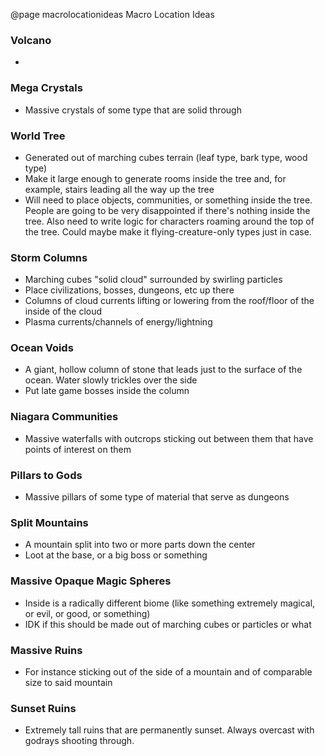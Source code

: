 @page macrolocationideas Macro Location Ideas

### Volcano
 - 

### Mega Crystals
 - Massive crystals of some type that are solid through

### World Tree
 - Generated out of marching cubes terrain (leaf type, bark type, wood type)
 - Make it large enough to generate rooms inside the tree and, for example, stairs leading all the way up the tree
 - Will need to place objects, communities, or something inside the tree. People are going to be very disappointed if there's nothing inside the tree. Also need to write logic for characters roaming around the top of the tree. Could maybe make it flying-creature-only types just in case.

### Storm Columns
 - Marching cubes "solid cloud" surrounded by swirling particles
 - Place civilizations, bosses, dungeons, etc up there
 - Columns of cloud currents lifting or lowering from the roof/floor of the inside of the cloud
 - Plasma currents/channels of energy/lightning

### Ocean Voids
 - A giant, hollow column of stone that leads just to the surface of the ocean. Water slowly trickles over the side
 - Put late game bosses inside the column

### Niagara Communities
 - Massive waterfalls with outcrops sticking out between them that have points of interest on them

### Pillars to Gods
 - Massive pillars of some type of material that serve as dungeons

### Split Mountains
 - A mountain split into two or more parts down the center
 - Loot at the base, or a big boss or something

### Massive Opaque Magic Spheres
 - Inside is a radically different biome (like something extremely magical, or evil, or good, or something)
 - IDK if this should be made out of marching cubes or particles or what

### Massive Ruins
 - For instance sticking out of the side of a mountain and of comparable size to said mountain

### Sunset Ruins
 - Extremely tall ruins that are permanently sunset. Always overcast with godrays shooting through.